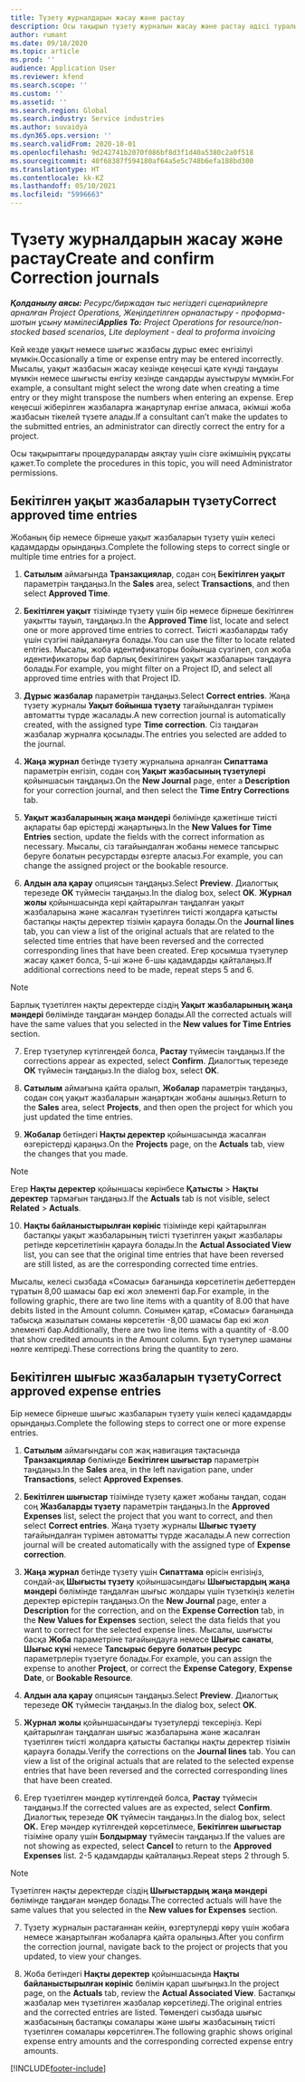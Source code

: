 ```yaml
---
title: Түзету журналдарын жасау және растау
description: Осы тақырып түзету журналын жасау және растау әдісі туралы ақпаратты ұсынады.
author: rumant
ms.date: 09/18/2020
ms.topic: article
ms.prod: ''
audience: Application User
ms.reviewer: kfend
ms.search.scope: ''
ms.custom: ''
ms.assetid: ''
ms.search.region: Global
ms.search.industry: Service industries
ms.author: suvaidya
ms.dyn365.ops.version: ''
ms.search.validFrom: 2020-10-01
ms.openlocfilehash: 9d242741b2070f086bf8d3f1d40a5380c2a0f518
ms.sourcegitcommit: 40f68387f594180af64a5e5c748b6efa188bd300
ms.translationtype: HT
ms.contentlocale: kk-KZ
ms.lasthandoff: 05/10/2021
ms.locfileid: "5996663"
---
```

# <a name="create-and-confirm-correction-journals"></a><span data-ttu-id="fce84-103">Түзету журналдарын жасау және растау</span><span class="sxs-lookup"><span data-stu-id="fce84-103">Create and confirm Correction journals</span></span>

<span data-ttu-id="fce84-104">_**Қолданылу аясы:** Ресурс/биржадан тыс негіздегі сценарийлерге арналған Project Operations, Жеңілдетілген орналастыру - проформа-шотын ұсыну мәмілесі_</span><span class="sxs-lookup"><span data-stu-id="fce84-104">_**Applies To:** Project Operations for resource/non-stocked based scenarios, Lite deployment - deal to proforma invoicing_</span></span>

<span data-ttu-id="fce84-105">Кей кезде уақыт немесе шығыс жазбасы дұрыс емес енгізілуі мүмкін.</span><span class="sxs-lookup"><span data-stu-id="fce84-105">Occasionally a time or expense entry may be entered incorrectly.</span></span> <span data-ttu-id="fce84-106">Мысалы, уақыт жазбасын жасау кезінде кеңесші қате күнді таңдауы мүмкін немесе шығысты енгізу кезінде сандарды ауыстыруы мүмкін.</span><span class="sxs-lookup"><span data-stu-id="fce84-106">For example, a consultant might select the wrong date when creating a time entry or they might transpose the numbers when entering an expense.</span></span> <span data-ttu-id="fce84-107">Егер кеңесші жіберілген жазбаларға жаңартулар енгізе алмаса, әкімші жоба жазбасын тікелей түзете алады.</span><span class="sxs-lookup"><span data-stu-id="fce84-107">If a consultant can’t make the updates to the submitted entries, an administrator can directly correct the entry for a project.</span></span>

<span data-ttu-id="fce84-108">Осы тақырыптағы процедураларды аяқтау үшін сізге әкімшінің рұқсаты қажет.</span><span class="sxs-lookup"><span data-stu-id="fce84-108">To complete the procedures in this topic, you will need Administrator permissions.</span></span>

## <a name="correct-approved-time-entries"></a><span data-ttu-id="fce84-109">Бекітілген уақыт жазбаларын түзету</span><span class="sxs-lookup"><span data-stu-id="fce84-109">Correct approved time entries</span></span>     

<span data-ttu-id="fce84-110">Жобаның бір немесе бірнеше уақыт жазбаларын түзету үшін келесі қадамдарды орындаңыз.</span><span class="sxs-lookup"><span data-stu-id="fce84-110">Complete the following steps to correct single or multiple time entries for a project.</span></span>

1. <span data-ttu-id="fce84-111">**Сатылым** аймағында **Транзакциялар**, содан соң **Бекітілген уақыт** параметрін таңдаңыз.</span><span class="sxs-lookup"><span data-stu-id="fce84-111">In the **Sales** area, select **Transactions**, and then select **Approved Time**.</span></span> 

2. <span data-ttu-id="fce84-112">**Бекітілген уақыт** тізімінде түзету үшін бір немесе бірнеше бекітілген уақытты тауып, таңдаңыз.</span><span class="sxs-lookup"><span data-stu-id="fce84-112">In the **Approved Time** list, locate and select one or more approved time entries to correct.</span></span> <span data-ttu-id="fce84-113">Тиісті жазбаларды табу үшін сүзгіні пайдалануға болады.</span><span class="sxs-lookup"><span data-stu-id="fce84-113">You can use the filter to locate related entries.</span></span> <span data-ttu-id="fce84-114">Мысалы, жоба идентификаторы бойынша сүзгілеп, сол жоба идентификаторы бар барлық бекітіліген уақыт жазбаларын таңдауға болады.</span><span class="sxs-lookup"><span data-stu-id="fce84-114">For example, you might filter on a Project ID, and select all approved time entries with that Project ID.</span></span>

3. <span data-ttu-id="fce84-115">**Дұрыс жазбалар** параметрін таңдаңыз.</span><span class="sxs-lookup"><span data-stu-id="fce84-115">Select **Correct entries**.</span></span> <span data-ttu-id="fce84-116">Жаңа түзету журналы **Уақыт бойынша түзету** тағайындалған түрімен автоматты түрде жасалады.</span><span class="sxs-lookup"><span data-stu-id="fce84-116">A new correction journal is automatically created, with the assigned type **Time correction**.</span></span> <span data-ttu-id="fce84-117">Сіз таңдаған жазбалар журналға қосылады.</span><span class="sxs-lookup"><span data-stu-id="fce84-117">The entries you selected are added to the journal.</span></span> 

4. <span data-ttu-id="fce84-118">**Жаңа журнал** бетінде түзету журналына арналған **Сипаттама** параметрін енгізіп, содан соң **Уақыт жазбасының түзетулері** қойыншасын таңдаңыз.</span><span class="sxs-lookup"><span data-stu-id="fce84-118">On the **New Journal** page, enter a **Description** for your correction journal, and then select the **Time Entry Corrections** tab.</span></span>  

5. <span data-ttu-id="fce84-119">**Уақыт жазбаларының жаңа мәндері** бөлімінде қажетінше тиісті ақпараты бар өрістерді жаңартыңыз.</span><span class="sxs-lookup"><span data-stu-id="fce84-119">In the **New Values for Time Entries** section, update the fields with the correct information as necessary.</span></span> <span data-ttu-id="fce84-120">Мысалы, сіз тағайындалған жобаны немесе тапсырыс беруге болатын ресурстарды өзгерте аласыз.</span><span class="sxs-lookup"><span data-stu-id="fce84-120">For example, you can change the assigned project or the bookable resource.</span></span>

6. <span data-ttu-id="fce84-121">**Алдын ала қарау** опциясын таңдаңыз.</span><span class="sxs-lookup"><span data-stu-id="fce84-121">Select **Preview**.</span></span> <span data-ttu-id="fce84-122">Диалогтық терезеде **ОК** түймесін таңдаңыз.</span><span class="sxs-lookup"><span data-stu-id="fce84-122">In the dialog box, select **OK**.</span></span> <span data-ttu-id="fce84-123">**Журнал жолы** қойыншасында кері қайтарылған таңдалған уақыт жазбаларына және жасалған түзетілген тиісті жолдарға қатысты бастапқы нақты деректер тізімін қарауға болады.</span><span class="sxs-lookup"><span data-stu-id="fce84-123">On the **Journal lines** tab, you can view a list of the original actuals that are related to the selected time entries that have been reversed and the corrected corresponding lines that have been created.</span></span> <span data-ttu-id="fce84-124">Егер қосымша түзетулер жасау қажет болса, 5-ші және 6-шы қадамдарды қайталаңыз.</span><span class="sxs-lookup"><span data-stu-id="fce84-124">If additional corrections need to be made, repeat steps 5 and 6.</span></span> 

> [!NOTE]
> <span data-ttu-id="fce84-125">Барлық түзетілген нақты деректерде сіздің **Уақыт жазбаларының жаңа мәндері** бөлімінде таңдаған мәндер болады.</span><span class="sxs-lookup"><span data-stu-id="fce84-125">All the corrected actuals will have the same values that you selected in the **New values for Time Entries** section.</span></span>

7. <span data-ttu-id="fce84-126">Егер түзетулер күтілгендей болса, **Растау** түймесін таңдаңыз.</span><span class="sxs-lookup"><span data-stu-id="fce84-126">If the corrections appear as expected, select **Confirm**.</span></span> <span data-ttu-id="fce84-127">Диалогтық терезеде **ОК** түймесін таңдаңыз.</span><span class="sxs-lookup"><span data-stu-id="fce84-127">In the dialog box, select **OK**.</span></span>

8. <span data-ttu-id="fce84-128">**Сатылым** аймағына қайта оралып, **Жобалар** параметрін таңдаңыз, содан соң уақыт жазбаларын жаңартқан жобаны ашыңыз.</span><span class="sxs-lookup"><span data-stu-id="fce84-128">Return to the **Sales** area, select **Projects**, and then open the project for which you just updated the time entries.</span></span> 

9. <span data-ttu-id="fce84-129">**Жобалар** бетіндегі **Нақты деректер** қойыншасында жасалған өзгерістерді қараңыз.</span><span class="sxs-lookup"><span data-stu-id="fce84-129">On the **Projects** page, on the **Actuals** tab, view the changes that you made.</span></span> 

> [!NOTE]
> <span data-ttu-id="fce84-130">Егер **Нақты деректер** қойыншасы көрінбесе **Қатысты** > **Нақты деректер** тармағын таңдаңыз.</span><span class="sxs-lookup"><span data-stu-id="fce84-130">If the **Actuals** tab is not visible, select **Related** > **Actuals**.</span></span>  

10. <span data-ttu-id="fce84-131">**Нақты байланыстырылған көрініс** тізімінде кері қайтарылған бастапқы уақыт жазбаларының тиісті түзетілген уақыт жазбалары ретінде көрсетілетінін қарауға болады.</span><span class="sxs-lookup"><span data-stu-id="fce84-131">In the **Actual Associated View** list, you can see that the original time entries that have been reversed are still listed, as are the corresponding corrected time entries.</span></span> 

<span data-ttu-id="fce84-132">Мысалы, келесі сызбада «Сомасы» бағанында көрсетілетін дебеттерден тұратын 8,00 шамасы бар екі жол элементі бар.</span><span class="sxs-lookup"><span data-stu-id="fce84-132">For example, in the following graphic, there are two line items with a quantity of 8.00 that have debits listed in the Amount column.</span></span> <span data-ttu-id="fce84-133">Сонымен қатар, «Сомасы» бағанында табысқа жазылатын соманы көрсететін -8,00 шамасы бар екі жол элементі бар.</span><span class="sxs-lookup"><span data-stu-id="fce84-133">Additionally, there are two line items with a quantity of -8.00 that show credited amounts in the Amount column.</span></span> <span data-ttu-id="fce84-134">Бұл түзетулер шаманы нөлге келтіреді.</span><span class="sxs-lookup"><span data-stu-id="fce84-134">These corrections bring the quantity to zero.</span></span>

 
## <a name="correct-approved-expense-entries"></a><span data-ttu-id="fce84-135">Бекітілген шығыс жазбаларын түзету</span><span class="sxs-lookup"><span data-stu-id="fce84-135">Correct approved expense entries</span></span>

<span data-ttu-id="fce84-136">Бір немесе бірнеше шығыс жазбаларын түзету үшін келесі қадамдарды орындаңыз.</span><span class="sxs-lookup"><span data-stu-id="fce84-136">Complete the following steps to correct one or more expense entries.</span></span> 

1. <span data-ttu-id="fce84-137">**Сатылым** аймағындағы сол жақ навигация тақтасында **Транзакциялар** бөлімінде **Бекітілген шығыстар** параметрін таңдаңыз.</span><span class="sxs-lookup"><span data-stu-id="fce84-137">In the **Sales** area, in the left navigation pane, under **Transactions**, select **Approved Expenses**.</span></span>

2. <span data-ttu-id="fce84-138">**Бекітілген шығыстар** тізімінде түзету қажет жобаны таңдап, содан соң **Жазбаларды түзету** параметрін таңдаңыз.</span><span class="sxs-lookup"><span data-stu-id="fce84-138">In the **Approved Expenses** list, select the project that you want to correct, and then select **Correct entries**.</span></span> <span data-ttu-id="fce84-139">Жаңа түзету журналы **Шығыс түзету** тағайындалған түрімен автоматты түрде жасалады.</span><span class="sxs-lookup"><span data-stu-id="fce84-139">A new correction journal will be created automatically with the assigned type of **Expense correction**.</span></span> 

3. <span data-ttu-id="fce84-140">**Жаңа журнал** бетінде түзету үшін **Сипаттама** өрісін енгізіңіз, сондай-ақ **Шығысты түзету** қойыншасындағы **Шығыстардың жаңа мәндері** бөлімінде таңдалған шығыс жолдары үшін түзеткіңіз келетін деректер өрістерін таңдаңыз.</span><span class="sxs-lookup"><span data-stu-id="fce84-140">On the **New Journal** page, enter a **Description** for the correction, and on the **Expense Correction** tab, in the **New Values for Expenses** section, select the data fields that you want to correct for the selected expense lines.</span></span> <span data-ttu-id="fce84-141">Мысалы, шығысты басқа **Жоба** параметріне тағайындауға немесе **Шығыс санаты**, **Шығыс күні** немесе **Тапсырыс беруге болатын ресурс** параметрлерін түзетуге болады.</span><span class="sxs-lookup"><span data-stu-id="fce84-141">For example, you can assign the expense to another **Project**, or correct the **Expense Category**, **Expense Date**, or **Bookable Resource**.</span></span>

4. <span data-ttu-id="fce84-142">**Алдын ала қарау** опциясын таңдаңыз.</span><span class="sxs-lookup"><span data-stu-id="fce84-142">Select **Preview**.</span></span> <span data-ttu-id="fce84-143">Диалогтық терезеде **ОК** түймесін таңдаңыз.</span><span class="sxs-lookup"><span data-stu-id="fce84-143">In the dialog box, select **OK**.</span></span> 

5. <span data-ttu-id="fce84-144">**Журнал жолы** қойыншасындағы түзетулерді тексеріңіз. Кері қайтарылған таңдалған шығыс жазбаларына және жасалған түзетілген тиісті жолдарға қатысты бастапқы нақты деректер тізімін қарауға болады.</span><span class="sxs-lookup"><span data-stu-id="fce84-144">Verify the corrections on the **Journal lines** tab. You can view a list of the original actuals that are related to the selected expense entries that have been reversed and the corrected corresponding lines that have been created.</span></span>

6. <span data-ttu-id="fce84-145">Егер түзетілген мәндер күтілгендей болса, **Растау** түймесін таңдаңыз.</span><span class="sxs-lookup"><span data-stu-id="fce84-145">If the corrected values are as expected, select **Confirm**.</span></span> <span data-ttu-id="fce84-146">Диалогтық терезеде **ОК** түймесін таңдаңыз.</span><span class="sxs-lookup"><span data-stu-id="fce84-146">In the dialog box, select **OK.**</span></span> <span data-ttu-id="fce84-147">Егер мәндер күтілгендей көрсетілмесе, **Бекітілген шығыстар** тізіміне оралу үшін **Болдырмау** түймесін таңдаңыз.</span><span class="sxs-lookup"><span data-stu-id="fce84-147">If the values are not showing as expected, select **Cancel** to return to the **Approved Expenses** list.</span></span> <span data-ttu-id="fce84-148">2-5 қадамдарды қайталаңыз.</span><span class="sxs-lookup"><span data-stu-id="fce84-148">Repeat steps 2 through 5.</span></span> 

> [!NOTE]
> <span data-ttu-id="fce84-149">Түзетілген нақты деректерде сіздің **Шығыстардың жаңа мәндері** бөлімінде таңдаған мәндер болады.</span><span class="sxs-lookup"><span data-stu-id="fce84-149">The corrected actuals will have the same values that you selected in the **New values for Expenses** section.</span></span>

7. <span data-ttu-id="fce84-150">Түзету журналын растағаннан кейін, өзгертулерді көру үшін жобаға немесе жаңартылған жобаларға қайта оралыңыз.</span><span class="sxs-lookup"><span data-stu-id="fce84-150">After you confirm the correction journal, navigate back to the project or projects that you updated, to view your changes.</span></span>  

8. <span data-ttu-id="fce84-151">Жоба бетіндегі **Нақты деректер** қойыншасында **Нақты байланыстырылған көрініс** бөлімін қарап шығыңыз.</span><span class="sxs-lookup"><span data-stu-id="fce84-151">In the project page, on the **Actuals** tab, review the **Actual Associated View**.</span></span> <span data-ttu-id="fce84-152">Бастапқы жазбалар мен түзетілген жазбалар көрсетіледі.</span><span class="sxs-lookup"><span data-stu-id="fce84-152">The original entries and the corrected entries are listed.</span></span> <span data-ttu-id="fce84-153">Төмендегі сызбада шығыс жазбасының бастапқы сомалары және шығы жазбасының тиісті түзетілген сомалары көрсетілген.</span><span class="sxs-lookup"><span data-stu-id="fce84-153">The following graphic shows original expense entry amounts and the corresponding corrected expense entry amounts.</span></span> 




[!INCLUDE[footer-include](../includes/footer-banner.md)]